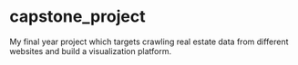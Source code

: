 # capstone_project
My final year project which targets crawling real estate data from different websites and build a visualization platform.
